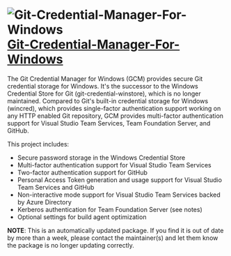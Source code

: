 # ![Git-Credential-Manager-For-Windows](https://cdn.rawgit.com/pauby/ChocoPackages/69f57827/icons/git-credential-manager-for-windows.png "Git Credential Manager For Windows Logo") [Git-Credential-Manager-For-Windows](https://chocolatey.org/packages/git-credential-manager-for-windows)

The Git Credential Manager for Windows (GCM) provides secure Git credential storage for Windows. It's the successor to the Windows Credential Store for Git (git-credential-winstore), which is no longer maintained. Compared to Git's built-in credential storage for Windows (wincred), which provides single-factor authentication support working on any HTTP enabled Git repository, GCM provides multi-factor authentication support for Visual Studio Team Services, Team Foundation Server, and GitHub.

This project includes:

* Secure password storage in the Windows Credential Store
* Multi-factor authentication support for Visual Studio Team Services
* Two-factor authentication support for GitHub
* Personal Access Token generation and usage support for Visual Studio Team Services and GitHub
* Non-interactive mode support for Visual Studio Team Services backed by Azure Directory
* Kerberos authentication for Team Foundation Server (see notes)
* Optional settings for build agent optimization

**NOTE**: This is an automatically updated package. If you find it is out of date by more than a week, please contact the maintainer(s) and let them know the package is no longer updating correctly.
